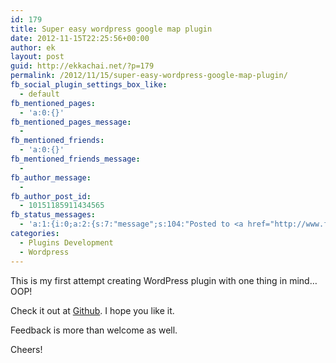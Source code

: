 ```yaml
---
id: 179
title: Super easy wordpress google map plugin
date: 2012-11-15T22:25:56+00:00
author: ek
layout: post
guid: http://ekkachai.net/?p=179
permalink: /2012/11/15/super-easy-wordpress-google-map-plugin/
fb_social_plugin_settings_box_like:
  - default
fb_mentioned_pages:
  - 'a:0:{}'
fb_mentioned_pages_message:
  - 
fb_mentioned_friends:
  - 'a:0:{}'
fb_mentioned_friends_message:
  - 
fb_author_message:
  - 
fb_author_post_id:
  - 10151185911434565
fb_status_messages:
  - 'a:1:{i:0;a:2:{s:7:"message";s:104:"Posted to <a href="http://www.facebook.com/10151185911434565" target="_blank">your Facebook Timeline</a>";s:5:"error";s:0:"";}}'
categories:
  - Plugins Development
  - Wordpress
---
```

This is my first attempt creating WordPress plugin with one thing in mind&#8230;OOP!
  
Check it out at <a href="https://github.com/ekka21/Super-easy-wordpress-google-map" target="_blank">Github</a>. I hope you like it. 

Feedback is more than welcome as well.

Cheers!